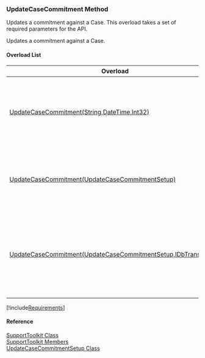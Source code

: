 ﻿### UpdateCaseCommitment Method

Updates a commitment against a Case. This overload takes a set of required parameters for the API.

Updates a commitment against a Case.

#### Overload List

| Overload | Description |
| --- | --- |
| [UpdateCaseCommitment(String,DateTime,Int32)](FChoice.Toolkits.Clarify~FChoice.Toolkits.Clarify.Support.SupportToolkit~UpdateCaseCommitment(String,DateTime,Int32).md) | Updates a commitment against a Case. This overload takes a set of required parameters for the API.   |
| [UpdateCaseCommitment(UpdateCaseCommitmentSetup)](FChoice.Toolkits.Clarify~FChoice.Toolkits.Clarify.Support.SupportToolkit~UpdateCaseCommitment(UpdateCaseCommitmentSetup).md) | Updates a commitment against a Case. This overload takes a setup object.   |
| [UpdateCaseCommitment(UpdateCaseCommitmentSetup,IDbTransaction)](FChoice.Toolkits.Clarify~FChoice.Toolkits.Clarify.Support.SupportToolkit~UpdateCaseCommitment(UpdateCaseCommitmentSetup,IDbTransaction).md) | Updates a commitment against a Case. This overload takes a setup object and a database transaction.   |

[!include[Requirements](../partials/requirements.md)]



#### Reference

[SupportToolkit Class](FChoice.Toolkits.Clarify~FChoice.Toolkits.Clarify.Support.SupportToolkit.md)  
[SupportToolkit Members](FChoice.Toolkits.Clarify~FChoice.Toolkits.Clarify.Support.SupportToolkit_members.md)  
[UpdateCaseCommitmentSetup Class](FChoice.Toolkits.Clarify~FChoice.Toolkits.Clarify.Support.UpdateCaseCommitmentSetup.md)